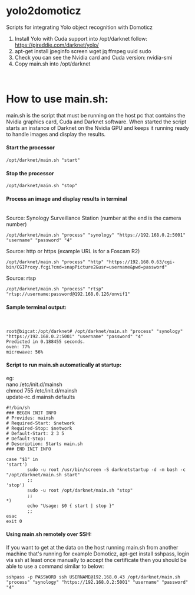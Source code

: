 # yolo2domoticz
Scripts for integrating Yolo object recognition with Domoticz
<BR>
1) Install Yolo with Cuda support into /opt/darknet follow: https://pjreddie.com/darknet/yolo/
2) apt-get install jpeginfo screen wget jq ffmpeg uuid sudo
3) Check you can see the Nvidia card and Cuda version: nvidia-smi
4) Copy main.sh into /opt/darknet

<BR>
  
# How to use main.sh:

main.sh is the script that must be running on the host pc that contains the Nvidia graphics card, Cuda and Darknet software. When started the script starts an instance of Darknet on the Nvidia GPU and keeps it running ready to handle images and display the results.

#### Start the processor

```
/opt/darknet/main.sh "start"
```

#### Stop the processor
  
```
/opt/darknet/main.sh "stop"
```
#### Process an image and display results in terminal
<BR>
Source: Synology Surveillance Station (number at the end is the camera number)
  
```
/opt/darknet/main.sh "process" "synology" "https://192.168.0.2:5001" "username" "password" "4"
```
Source: http or https (example URL is for a Foscam R2)
  
```
/opt/darknet/main.sh "process" "http" "https://192.168.0.63/cgi-bin/CGIProxy.fcgi?cmd=snapPicture2&usr=username&pwd=password"
```
Source: rtsp
  
```
/opt/darknet/main.sh "process" "rtsp" "rtsp://username:password@192.168.0.126/onvif1"
```
#### Sample terminal output:
<BR>
  
```
root@bigcat:/opt/darknet# /opt/darknet/main.sh "process" "synology" "https://192.168.0.2:5001" "username" "password" "4"
Predicted in 0.188455 seconds.
oven: 77%
microwave: 56%
```

#### Script to run main.sh automatically at startup:
eg:
<BR>
nano /etc/init.d/mainsh
<BR>
chmod 755 /etc/init.d/mainsh
<BR>
update-rc.d mainsh defaults
  
```
#!/bin/sh
### BEGIN INIT INFO
# Provides: mainsh
# Required-Start: $network
# Required-Stop: $network
# Default-Start: 2 3 5
# Default-Stop:
# Description: Starts main.sh
### END INIT INFO

case "$1" in
'start')
        sudo -u root /usr/bin/screen -S darknetstartup -d -m bash -c "/opt/darknet/main.sh start"
        ;;
'stop')
        sudo -u root /opt/darknet/main.sh "stop"
        ;;
*)
        echo "Usage: $0 { start | stop }"
        ;;
esac
exit 0
```
#### Using main.sh remotely over SSH:
If you want to get at the data on the host running main.sh from another machine that's running for example Domoticz, apt-get install sshpass, login via ssh at least once manually to accept the certificate then you should be able to use a command similar to below:

```
sshpass -p PASSWORD ssh USERNAME@192.168.0.43 /opt/darknet/main.sh "process" "synology" "https://192.168.0.2:5001" "username" "password" "4"
```
